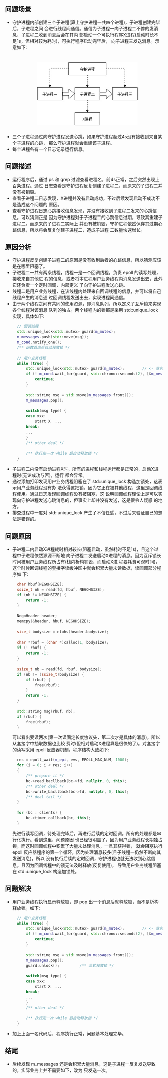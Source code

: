 
## 问题场景
- 守护进程内部创建三个子进程(算上守护进程一共四个进程)，子进程创建完毕后，子进程之间
  会进行线程间通信。通信为子进程一向子进程二不停的发消息，子进程二收到消息后会在其内
  部启动一个可执行程序X进程(启动时长不足1s，但相对较为耗时)，可执行程序启动完毕后，
  向子进程三发送消息。示意如下:
  <h1 align="center">
    <img width="321" height="201" src=".resource/question-a.jpg" alt="...">
  </h1>
- 三个子进程通过向守护进程发送心跳，如果守护进程超过4s没有接收到来自某个子进程的心跳，
  那么守护进程就会重建该子进程。
- 每个进程各有一个日志记录运行信息。

## 问题描述
- 运行程序后，通过 ps 和 grep 过滤查看进程名，前4s正常，之后突然出现上百条进程。通过
  日志查看是守护进程反复创建子进程二，而原来的子进程二并没有被销毁。
- 查看子进程二日志发现，X进程并没有启动成功，不过后续发现启动不成功不是造成这个问题的
  原因。
- 查看守护进程日志心跳接收信息发现，并没有接收到子进程二发来的心跳信息。可以猜测正是
  因为守护进程对于子进程二的心跳信息过期，导致其重建子进程二。而原来的子进程二实际上
  并没有被销毁，守护进程依然保存其过期心跳信息，所以将会反复创建子进程二，造成子进程
  二数量快速增长。

## 原因分析
- 守护进程反复创建子进程二的原因是没有收到后者的心跳信息，所以猜测应该是在哪里阻塞了。
- 子进程二一共有两条线程，线程一是一个回调线程，负责 epoll 的读写处理，接收来自其他进
  程的信息，或者将本进程用户业务线程内消息发送出去，此外它还负责一个定时回调，内部定义
  了向守护进程发送心跳。
- 线程二是用户业务线程，在该线程内处理来自回调线程的信息，并可以将自己线程产生的消息通
  过回调线程发送出去，实现进程间通信。
- 由于两个线程之间有共同的使用资源，即消息队列，所以定义了互斥锁来实现各个线程对该消息
  队列的独占。两个线程内的锁都是采用 std::unique_lock 实现，具体如下:
  ```c++
    // 回调线程
    std::unique_lock<std::mutex> guard(m_mutex);
    m_messages.push(std::move(msg));
    m_cond.notify_one();
    /** 函数退出后自动释放锁 */
  
    // 用户业务线程
    while (true) {
        std::unique_lock<std::mutex> guard(m_mutex);        // <- 业务线程阻塞在这里
        if (! m_cond.wait_for(guard, std::chrono::seconds(2), [&m_messages](){ return ! m_messages.empty(); })) {
            continue;
        }
        
        std::string msg = std::move(m_messages.front());
        m_messages.pop();
        
        switch(msg type) {
        case xxx:
            start X  ...
        break;
        ...
        }
        /** other deal */
        
        /** 执行完一次 while 后自动释放锁 */
    }
  ```
- 子进程二内没有启动进程X时，所有的进程和线程运行都是正常的，启动X进程时(无论成功与否)，运行
  都会异常。
- 通过添加打印发现用户业务线程阻塞在了 std::unique_lock 构造加锁处，这表示用户业务线程没有办
  法获得这把锁，因为它正在被其他线程，这里是回调线程使用。通过日志发现回调线程没有被阻塞，这
  说明回调线程理论上是可以实现向守护进程发送心跳消息的，但事实上却并没有发送，这是很令人疑惑
  的地方。
- 排查过程中一度对 std::unique_lock 产生了不信任感，不过后来验证自己的想法是错误的。

## 问题原因
- 子进程二内启动X进程耗时相对较长(阻塞启动，虽然耗时不足1s)，且这个过程中子进程依然源源不断地
  向子进程二发送启动X进程的消息。因为互斥锁长时间被用户业务线程所占有(栈内析构销毁，而启动X进
  程要耗费可观时间)，这个时候回调线程的套接字读缓冲区中就会积累大量未读数据，读回调部分程序如
  下:
  ```c++
    char hbuf[NEGOHSIZE];
    ssize_t nh = read(fd, hbuf, NEGOHSIZE);
    if (nh != NEGOHSIZE) {
        return -1;
    }
    
    NegoHeader header;
    memcpy(&header, hbuf, NEGOHSIZE);
    
    size_t bodysize = ntohs(header.bodysize);
    
    char *rbuf = (char *)calloc(1, bodysize);
    if (! rbuf) {
        return -1;
    }
    
    ssize_t nb = read(fd, rbuf, bodysize);
    if (nb != (ssize_t)bodysize) {
        if (rbuf) {
            free(rbuf);
        }
        return -1;
    }
    
    std::string msg(rbuf, nb);
    if (rbuf) {
        free(rbuf);
    }
  ```
  可以看出要读两次(第一次读固定长度协议头，第二次才是具体的消息)，所以从套接字中抽取数据也比较
  费时(但相对启动X进程算是很快的了)。对套接字的读写采用 epoll 反应器机制，程序结构大致如下:
  ```c++
    res = epoll_wait(m_epi, evs, EPOLL_MAX_NUM, 1000);
    for (i = 0; i < res; i++)
    {
        /** prepare it */
        bc->read_bacllback(bc->fd, nullptr, 0, this);
        /** other deal */
        bc->write_bacllback(bc->fd, nullptr, 0, this);
        /** deal tail */
    }
    
    for (bc : clients) {
        bc->timer_callback(bc, this);
    }
  ```
  先进行读写回调，待处理完毕后，再进行后续的定时回调。所有的处理都是串行化执行。看到这里，问题原因
  也已经很明显了，因为用户业务线程长期独占锁，而这时回调线程中积累了大量未处理消息，一旦其获得锁，
  就会阻塞执行 epoll 反应器程序的第一个循环，因为处理消息较多(且子线程一仍然不断向其发送消息)，所以
  没有执行后续的定时回调，守护进程也就无法收到心跳信息。且因为回调线程中的锁无法及时释放(反复使用)，
  导致用户业务线程阻塞在 std::unique_lock 构造加锁处。

## 问题解决
- 用户业务线程执行显示释放锁，即 pop 出一个消息后就释放锁，而不是析构释放锁。如下:
  ```c++
    // 用户业务线程
    while (true) {
        std::unique_lock<std::mutex> guard(m_mutex);        // <- 业务线程阻塞在这里
        if (! m_cond.wait_for(guard, std::chrono::seconds(2), [&m_messages](){ return ! m_messages.empty(); })) {
            continue;
        }
        
        std::string msg = std::move(m_messages.front());
        m_messages.pop();
        guard.unlock();         /** 显式释放锁 */
        
        switch(msg type) {
        case xxx:
            start X  ...
        break;
        ...
        }
        /** other deal */
        
        /** 执行完一次 while 后自动释放锁 */
    }
  ```
- 加上上面一名代码后，程序执行正常，问题基本处理完毕。

## 结尾
- 后续发现 m_messages 还是会积累大量消息，这是子进程一反复发送导致的，实际业务上并不需要如下，改为
  只发送一次。